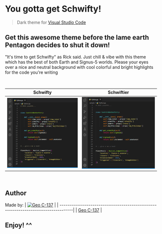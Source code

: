 # You gotta get Schwifty!

> Dark theme for [Visual Studio Code](https://code.visualstudio.com/)

## Get this awesome theme before the lame earth Pentagon decides to shut it down!
"It's time to get Schwifty" as Rick said. Just chill & vibe with this theme which has the best of both Earth and Signus-5 worlds. Please your eyes over a nice and neutral background with cool colorful and bright highlights for the code you're writing

<br />

Schwifty                   |  Schwiftier
:-------------------------:|:-------------------------:
![](./pythonTY.png)        |![](./pythonTIER.png)

<br />

## Author
Made by:
| [![Geo C-137](https://github.com/GeoRCode.png?size=87)](https://github.com/GeoRCode) |
| -------------------------------------------------------------------------------------|
| [Geo C-137](https://github.com/GeoRCode)                                             |


## **Enjoy! ^^**
